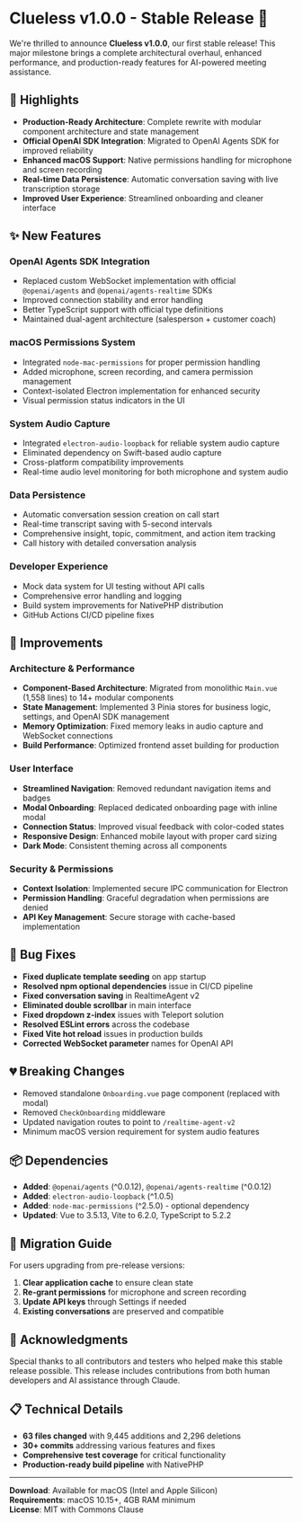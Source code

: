# Clueless v1.0.0 - Stable Release 🎉

We're thrilled to announce **Clueless v1.0.0**, our first stable release! This major milestone brings a complete architectural overhaul, enhanced performance, and production-ready features for AI-powered meeting assistance.

## 🌟 Highlights

- **Production-Ready Architecture**: Complete rewrite with modular component architecture and state management
- **Official OpenAI SDK Integration**: Migrated to OpenAI Agents SDK for improved reliability
- **Enhanced macOS Support**: Native permissions handling for microphone and screen recording
- **Real-time Data Persistence**: Automatic conversation saving with live transcription storage
- **Improved User Experience**: Streamlined onboarding and cleaner interface

## ✨ New Features

### OpenAI Agents SDK Integration
- Replaced custom WebSocket implementation with official `@openai/agents` and `@openai/agents-realtime` SDKs
- Improved connection stability and error handling
- Better TypeScript support with official type definitions
- Maintained dual-agent architecture (salesperson + customer coach)

### macOS Permissions System
- Integrated `node-mac-permissions` for proper permission handling
- Added microphone, screen recording, and camera permission management
- Context-isolated Electron implementation for enhanced security
- Visual permission status indicators in the UI

### System Audio Capture
- Integrated `electron-audio-loopback` for reliable system audio capture
- Eliminated dependency on Swift-based audio capture
- Cross-platform compatibility improvements
- Real-time audio level monitoring for both microphone and system audio

### Data Persistence
- Automatic conversation session creation on call start
- Real-time transcript saving with 5-second intervals
- Comprehensive insight, topic, commitment, and action item tracking
- Call history with detailed conversation analysis

### Developer Experience
- Mock data system for UI testing without API calls
- Comprehensive error handling and logging
- Build system improvements for NativePHP distribution
- GitHub Actions CI/CD pipeline fixes

## 🔧 Improvements

### Architecture & Performance
- **Component-Based Architecture**: Migrated from monolithic `Main.vue` (1,558 lines) to 14+ modular components
- **State Management**: Implemented 3 Pinia stores for business logic, settings, and OpenAI SDK management
- **Memory Optimization**: Fixed memory leaks in audio capture and WebSocket connections
- **Build Performance**: Optimized frontend asset building for production

### User Interface
- **Streamlined Navigation**: Removed redundant navigation items and badges
- **Modal Onboarding**: Replaced dedicated onboarding page with inline modal
- **Connection Status**: Improved visual feedback with color-coded states
- **Responsive Design**: Enhanced mobile layout with proper card sizing
- **Dark Mode**: Consistent theming across all components

### Security & Permissions
- **Context Isolation**: Implemented secure IPC communication for Electron
- **Permission Handling**: Graceful degradation when permissions are denied
- **API Key Management**: Secure storage with cache-based implementation

## 🐛 Bug Fixes

- **Fixed duplicate template seeding** on app startup
- **Resolved npm optional dependencies** issue in CI/CD pipeline
- **Fixed conversation saving** in RealtimeAgent v2
- **Eliminated double scrollbar** in main interface
- **Fixed dropdown z-index** issues with Teleport solution
- **Resolved ESLint errors** across the codebase
- **Fixed Vite hot reload** issues in production builds
- **Corrected WebSocket parameter** names for OpenAI API

## 💔 Breaking Changes

- Removed standalone `Onboarding.vue` page component (replaced with modal)
- Removed `CheckOnboarding` middleware
- Updated navigation routes to point to `/realtime-agent-v2`
- Minimum macOS version requirement for system audio features

## 📦 Dependencies

- **Added**: `@openai/agents` (^0.0.12), `@openai/agents-realtime` (^0.0.12)
- **Added**: `electron-audio-loopback` (^1.0.5)
- **Added**: `node-mac-permissions` (^2.5.0) - optional dependency
- **Updated**: Vue to 3.5.13, Vite to 6.2.0, TypeScript to 5.2.2

## 🔄 Migration Guide

For users upgrading from pre-release versions:

1. **Clear application cache** to ensure clean state
2. **Re-grant permissions** for microphone and screen recording
3. **Update API keys** through Settings if needed
4. **Existing conversations** are preserved and compatible

## 🙏 Acknowledgments

Special thanks to all contributors and testers who helped make this stable release possible. This release includes contributions from both human developers and AI assistance through Claude.

## 📋 Technical Details

- **63 files changed** with 9,445 additions and 2,296 deletions
- **30+ commits** addressing various features and fixes
- **Comprehensive test coverage** for critical functionality
- **Production-ready build pipeline** with NativePHP

---

**Download**: Available for macOS (Intel and Apple Silicon)  
**Requirements**: macOS 10.15+, 4GB RAM minimum  
**License**: MIT with Commons Clause